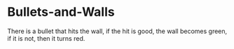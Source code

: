 # Bullets-and-Walls
There is a bullet that hits the wall, if the hit is good, the wall becomes green, if it is not, then it turns red.
